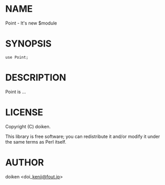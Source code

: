 # NAME

Point - It's new $module

# SYNOPSIS

    use Point;

# DESCRIPTION

Point is ...

# LICENSE

Copyright (C) doiken.

This library is free software; you can redistribute it and/or modify
it under the same terms as Perl itself.

# AUTHOR

doiken &lt;doi\_kenji@fout.jp>
